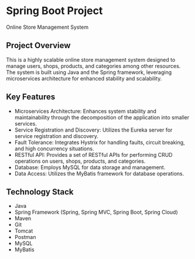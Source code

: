 # Spring Boot Project

Online Store Management System

## Project Overview

This is a highly scalable online store management system designed to manage users, shops, products, and categories among other resources. The system is built using Java and the Spring framework, leveraging microservices architecture for enhanced stability and scalability.

## Key Features

- Microservices Architecture: Enhances system stability and maintainability through the decomposition of the application into smaller services.
- Service Registration and Discovery: Utilizes the Eureka server for service registration and discovery.
- Fault Tolerance: Integrates Hystrix for handling faults, circuit breaking, and high concurrency situations.
- RESTful API: Provides a set of RESTful APIs for performing CRUD operations on users, shops, products, and categories.
- Database: Employs MySQL for data storage and management.
- Data Access: Utilizes the MyBatis framework for database operations.

## Technology Stack

- Java
- Spring Framework (Spring, Spring MVC, Spring Boot, Spring Cloud)
- Maven
- Git
- Tomcat
- Postman
- MySQL
- MyBatis
